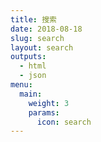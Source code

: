 ```yaml
---
title: 搜索
date: 2018-08-18
slug: search
layout: search
outputs:
  - html
  - json
menu:
  main:
    weight: 3
    params:
      icon: search
---
```

